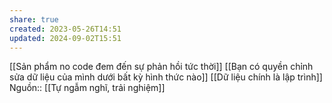 ```yaml
---
share: true
created: 2023-05-26T14:51
updated: 2024-09-02T15:51
---
```

[[Sản phẩm no code đem đến sự phản hồi tức thời]]
[[Bạn có quyền chỉnh sửa dữ liệu của mình dưới bất kỳ hình thức nào]]
[[Dữ liệu chính là lập trình]]
Nguồn:: [[Tự ngẫm nghĩ, trải nghiệm]]